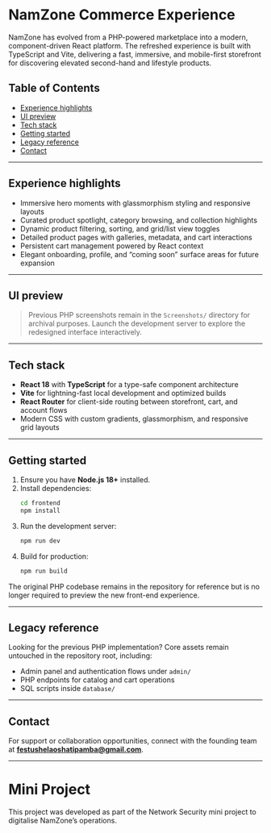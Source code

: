 # NamZone Commerce Experience

NamZone has evolved from a PHP-powered marketplace into a modern, component-driven React platform. The refreshed experience is built with TypeScript and Vite, delivering a fast, immersive, and mobile-first storefront for discovering elevated second-hand and lifestyle products.

## Table of Contents

- [Experience highlights](#experience-highlights)
- [UI preview](#ui-preview)
- [Tech stack](#tech-stack)
- [Getting started](#getting-started)
- [Legacy reference](#legacy-reference)
- [Contact](#contact)

---

## Experience highlights

- Immersive hero moments with glassmorphism styling and responsive layouts
- Curated product spotlight, category browsing, and collection highlights
- Dynamic product filtering, sorting, and grid/list view toggles
- Detailed product pages with galleries, metadata, and cart interactions
- Persistent cart management powered by React context
- Elegant onboarding, profile, and “coming soon” surface areas for future expansion

---

## UI preview

> Previous PHP screenshots remain in the `Screenshots/` directory for archival purposes. Launch the development server to explore the redesigned interface interactively.

---

## Tech stack

- **React 18** with **TypeScript** for a type-safe component architecture
- **Vite** for lightning-fast local development and optimized builds
- **React Router** for client-side routing between storefront, cart, and account flows
- Modern CSS with custom gradients, glassmorphism, and responsive grid layouts

---

## Getting started

1. Ensure you have **Node.js 18+** installed.
2. Install dependencies:
   ```bash
   cd frontend
   npm install
   ```
3. Run the development server:
   ```bash
   npm run dev
   ```
4. Build for production:
   ```bash
   npm run build
   ```

The original PHP codebase remains in the repository for reference but is no longer required to preview the new front-end experience.

---

## Legacy reference

Looking for the previous PHP implementation? Core assets remain untouched in the repository root, including:

- Admin panel and authentication flows under `admin/`
- PHP endpoints for catalog and cart operations
- SQL scripts inside `database/`

---

## Contact

For support or collaboration opportunities, connect with the founding team at **festushelaoshatipamba@gmail.com**.

---

# Mini Project

This project was developed as part of the Network Security mini project to digitalise NamZone’s operations.
